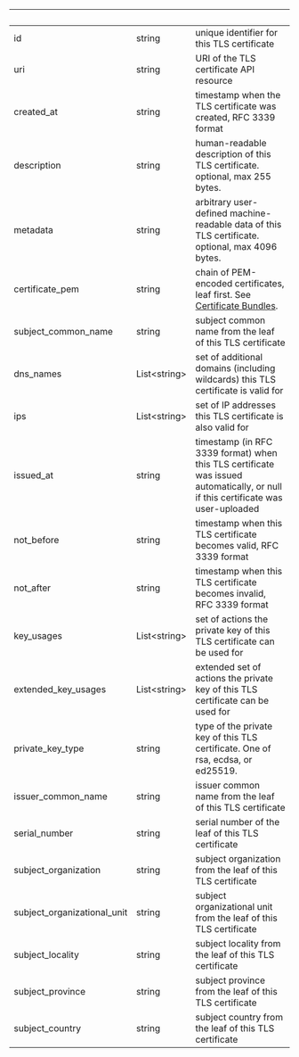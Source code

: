 <!-- Code generated for API Clients. DO NOT EDIT. -->

| &nbsp; | &nbsp; | &nbsp; |
|---|---|---|
| id | string | unique identifier for this TLS certificate |
| uri | string | URI of the TLS certificate API resource |
| created_at | string | timestamp when the TLS certificate was created, RFC 3339 format |
| description | string | human-readable description of this TLS certificate. optional, max 255 bytes. |
| metadata | string | arbitrary user-defined machine-readable data of this TLS certificate. optional, max 4096 bytes. |
| certificate_pem | string | chain of PEM-encoded certificates, leaf first. See [Certificate Bundles](https://ngrok.com/docs/cloud-edge/endpoints#certificate-chains). |
| subject_common_name | string | subject common name from the leaf of this TLS certificate |
| dns_names | List&lt;string&gt; | set of additional domains (including wildcards) this TLS certificate is valid for |
| ips | List&lt;string&gt; | set of IP addresses this TLS certificate is also valid for |
| issued_at | string | timestamp (in RFC 3339 format) when this TLS certificate was issued automatically, or null if this certificate was user-uploaded |
| not_before | string | timestamp when this TLS certificate becomes valid, RFC 3339 format |
| not_after | string | timestamp when this TLS certificate becomes invalid, RFC 3339 format |
| key_usages | List&lt;string&gt; | set of actions the private key of this TLS certificate can be used for |
| extended_key_usages | List&lt;string&gt; | extended set of actions the private key of this TLS certificate can be used for |
| private_key_type | string | type of the private key of this TLS certificate. One of rsa, ecdsa, or ed25519. |
| issuer_common_name | string | issuer common name from the leaf of this TLS certificate |
| serial_number | string | serial number of the leaf of this TLS certificate |
| subject_organization | string | subject organization from the leaf of this TLS certificate |
| subject_organizational_unit | string | subject organizational unit from the leaf of this TLS certificate |
| subject_locality | string | subject locality from the leaf of this TLS certificate |
| subject_province | string | subject province from the leaf of this TLS certificate |
| subject_country | string | subject country from the leaf of this TLS certificate |